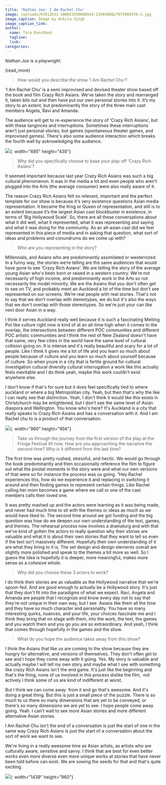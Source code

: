 ```yaml
---
title: 'Nathan Joe: I Am Rachel Chu'
image: /uploads/67812631-500653550690544-2356580827975909376-n.jpg
image_caption: Image by Ankita Singh
image_caption_link:
author:
  name: Tara Ranchhod
  tagline:
  link:
categories:
---
```


*Nathan Joe is a playwright.*

(read\_more)

> How would you describe the show ‘I Am Rachel Chu’?

‘I Am Rachel Chu’ is a semi improvised and devised theater show based off the book and film Crazy Rich Asians. We’ve taken the story and rearranged it, taken bits out and then have put our own personal stories into it. It’s my story to an extent, but predominantly the story of the three main cast members Angela, Ravi and Amanda.

The audience will get to re-experience the story of ‘Crazy Rich Asians’, but with these tanginces and interruptions. Sometimes these interruptions aren’t just personal stories, but games (spontaneous theater games, and improvised games). There's also some audience interaction which breaks the fourth wall by acknowledging the audience.

![](/uploads/irc.jpg){: width="685" height="435"}

> Why did you specifically choose to base your play off ‘Crazy Rich Asians’?&nbsp;

It seemed important because last year Crazy Rich Asians was such a big cultural phenomenon. It was in the media a lot and even people who aren’t plugged into the Arts (the average consumer) were also really aware of it.&nbsp;

The reason Crazy Rich Asians felt so relevant, important and the perfect template for our show is because it's very existence questions Asian media representation. It became the King or Queen of representation, and still is to an extent because it’s the largest Asian cast blockbuster in existence, in terms of ‘Big Hollywood Scale’. So, there are all these conversations about what it did well, what it represented, what it was representing and saying and what it was doing for the community. As an all-asian cast did we feel represented in this piece of media and in asking that question, what sort of ideas and problems and conundrums do we come up with?&nbsp;

> Who are you representing in the story?

Millennials, and Asians who are predominantly assimilated or westernized. In a funny way, the stories we’re telling are the same audiences that would have gone to see ‘Crazy Rich Asians’. We are telling the story of the average young Asian who's been born or raised in a western country. We’re not necessarily of high income, and predominantly work in the Arts so not necessarily the model minority. We are the Asians that you don't often get to see on TV, and probably meet an Auckland a lot of the time but don't see represented on our screens. We’re real people with real stories. That's not to say that we don't overlap with stereotypes, we do but it's also the ways that we don't overlap with those stereotypes. So we're just your can like next door Asian in a way.&nbsp;

I think it serves Auckland really well because it is such a fascinating Melting Pot like culture right now is kind of at an all-time high when it comes to the overlap, the intersections between different POC communities and different POC artistic communities and I think the rest of New Zealand doesn't have that same, very few cities in the world have the same level of cultural collision going on. It is intense and it's really beautiful and scary for a lot of people. Like I think it gives me a lot of life and you learn so much about people because of culture and you learn so much about yourself because of culture. So when youre in a city that is fertile ground for cultural investigation cultural diversity cultural interrogation a work like this actually feels inevitable and I do think yeah, maybe this work couldn't exist anywhere else.

I don't know if that's for sure but it does feel specifically tied to where auckland or where a big Metropolitan city. Yeah, but then that's why the like I can really see that distinction. Yeah, I don't think it would like this exists in Christchurch may be enlightened, but I don't see the same level of Asian diaspora and Wellington. You know who's here? It's Auckland is a city that really speaks to Crazy Rich Asians and has a conversation with it. And I am Rachel chu to is a product of that conversation.

![](/uploads/67199143-463342954457737-3136277027544367104-n-1.jpg){: width="960" height="956"}

> Take us through the journey from the first version of the play at the Fringe Festival till now. How are you approaching the narrative the second time? Why is it different from the last time?&nbsp;

The first time was pretty rushed, stressful, and hectic. We would go through the book predominantly and then occasionally reference the film to figure out what the pivotal moments in the story were and what our own versions of that were so for instance the process was us going. “Hey Rachel experiences this, how do we experience it and replacing in switching it around and then finding games to represent certain things. Like Rachel calling her mom becomes a game where we call or one of the cast members calls their loved one.&nbsp;

It was pretty mashed up and the actors were learning as it was being made, and never had much time to sit with the themes or ideas as much as we would have liked to. The second time around we got funding and the big question was how do we deepen our own understanding of the text, games, and themes. The rehearsal process now involves a dramaturg and with that we've kind of gotten the actors to really question why their stories are valuable and what it is about their own stories that they want to tell so even if the text isn't massively different. Hopefully their own understanding of it are what they bring to it is. The set design and design elements overall are slightly more polished and speak to the themes a bit more as well. So I guess the idea is hopefully it is deeper, more meaningful, makes more sense as a cohesive whole.

> Why did you choose these 3 actors to work?&nbsp;

I do think their stories are as valuable as the Hollywood narrative that we're spoon-fed. And are good enough to actually be a Hollywood story. It's just that they don't fit into the paradigms of what we expect. Ravi, Angela and Amanda are people that I recognize and know every day not to say that they're not unique in their own way, but I see&nbsp; Asians like them all the time and they have so much character and personality. You have so many interesting quirks, nuances, and your life, your choices fascinate me and I think they bring that on stage with them, into the work, the text, the games and you watch them and you go you are so extraordinary. And yeah, I think that comes through hopefully in the games and the show.

> What do you hope the audience takes away from this show?&nbsp;

I think the Asians that like us are coming to the show because they are hungry for alternative, and versions of themselves. They don't often get to see and I hope they come away with it going. Yes. My story is valuable and actually maybe I will tell my own story and maybe what I see with something like crazy Rich Asians isn't the end game. It's just like the beginning and that's the thing, none of us involved in this process dislike the film,&nbsp; not actively I think some of us are kind of indifferent at worst.

But I think we can come away&nbsp; from it and go that's awesome. And it's doing a great thing. But this is just a small piece of the puzzle. There is so much to us there so many dimensions that are yet to be conveyed, or there's so many dimensions we are yet to see. I hope people come away going. Yeah. I can't wait to see more Asian stories and more different alternative Asian stories.&nbsp;&nbsp;

I Am Rachel Chu isn't the end of a conversation is just the start of one in the same way Crazy Rich Asians is just the start of a conversation about the sort of work we want to see.

We're living in a really awesome time as Asian artists, as artists who are culturally aware, sensitive and savvy. I think that are best for even better works even more diverse even more unique works at stories that have never been told before can exist. We are sowing the seeds for that and that's quite exciting.

![](/uploads/67288749-1735484549929634-2231182759483670528-n.jpg){: width="1439" height="960"}